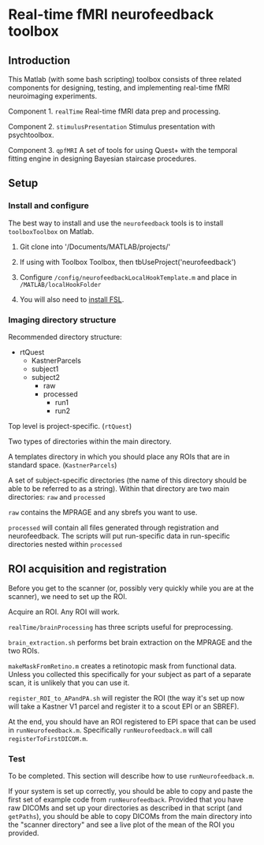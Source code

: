 # Real-time fMRI neurofeedback toolbox

## Introduction

This Matlab (with some bash scripting) toolbox consists of three related components for designing, testing, and implementing real-time fMRI neuroimaging experiments.

Component 1. `realTime` Real-time fMRI data prep and processing.

Component 2. `stimulusPresentation` Stimulus presentation with psychtoolbox.

Component 3. `qpfMRI` A set of tools for using Quest+ with the temporal fitting engine in designing Bayesian staircase procedures.

## Setup

### Install and configure
The best way to install and use the `neurofeedback` tools is to install `toolboxToolbox` on Matlab.

1. Git clone into '/Documents/MATLAB/projects/'

2. If using with Toolbox Toolbox, then tbUseProject('neurofeedback')

3. Configure `/config/neurofeedbackLocalHookTemplate.m` and place in `/MATLAB/localHookFolder`

4. You will also need to <a href="http://web.mit.edu/fsl_v5.0.10/fsl/doc/wiki/FslInstallation(2f)Linux.html">install FSL</a>.

### Imaging directory structure

Recommended directory structure:

- rtQuest
  - KastnerParcels  
  - subject1  
  - subject2
    - raw
    - processed
      - run1
      - run2


Top level is project-specific. (`rtQuest`)

Two types of directories within the main directory.

A templates directory in which you should place any ROIs that are in standard space. (`KastnerParcels`)

A set of subject-specific directories (the name of this directory should be able to be referred to as a string). Within that directory are two main directories: `raw` and `processed`

`raw` contains the MPRAGE and any sbrefs you want to use.

`processed` will contain all files generated through registration and neurofeedback. The scripts will put run-specific data in run-specific directories nested within `processed`


## ROI acquisition and registration
Before you get to the scanner (or, possibly very quickly while you are at the scanner), we need to set up the ROI.

Acquire an ROI. Any ROI will work.

`realTime/brainProcessing` has three scripts useful for preprocessing.

`brain_extraction.sh` performs bet brain extraction on the MPRAGE and the two ROIs.

`makeMaskFromRetino.m` creates a retinotopic mask from functional data. Unless you collected this specifically for your subject as part of a separate scan, it is unlikely that you can use it.

`register_ROI_to_APandPA.sh` will register the ROI (the way it's set up now will take a Kastner V1 parcel and register it to a scout EPI or an SBREF).

At the end, you should have an ROI registered to EPI space that can be used in `runNeurofeedback.m`. Specifically `runNeurofeedback.m` will call `registerToFirstDICOM.m`.

### Test
To be completed. This section will describe how to use `runNeurofeedback.m`.

If your system is set up correctly, you should be able to copy and paste the first set of example code from `runNeurofeedback`. Provided that you have raw DICOMs and set up your directories as described in that script (and `getPaths`), you should be able to copy DICOMs from the main directory into the "scanner directory" and see a live plot of the mean of the ROI you provided.
